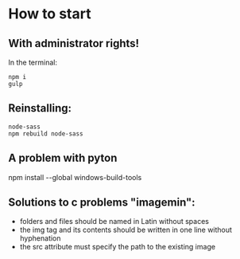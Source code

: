 # How to start

## With administrator rights!
In the terminal:
```
npm i
gulp
```
## Reinstalling:
```
node-sass
npm rebuild node-sass
```
## A problem with pyton
npm install --global windows-build-tools

## Solutions to c problems "imagemin":
- folders and files should be named in Latin without spaces
- the img tag and its contents should be written in one line without hyphenation
- the src attribute must specify the path to the existing image

